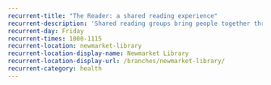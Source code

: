 ```yaml
---
recurrent-title: "The Reader: a shared reading experience"
recurrent-description: 'Shared reading groups bring people together through great literature to talk, laugh and share. Just drop in for a tea or coffee and enjoy listening to a story or poem - there&apos;s no pressure to talk or read! For more details email <strong>heidihollis@thereader.org.uk</strong> or call <a href="tel:07484006302">07484006302</a>. No session 15 November.'
recurrent-day: Friday
recurrent-times: 1000-1115
recurrent-location: newmarket-library
recurrent-location-display-name: Newmarket Library
recurrent-location-display-url: /branches/newmarket-library/
recurrent-category: health
---
```


